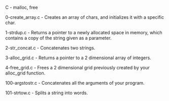 C - malloc, free

0-create_array.c - Creates an array of chars, and initializes it with a specific char.

1-strdup.c - Returns a pointer to a newly allocated space in memory, which contains a copy of the string given as a parameter.

2-str_concat.c - Concatenates two strings.

3-alloc_grid.c - Returns a pointer to a 2 dimensional array of integers.

4-free_grid.c - Frees a 2 dimensional grid previously created by your alloc_grid function.

100-argstostr.c - Concatenates all the arguments of your program.

101-strtow.c - Splits a string into words.
